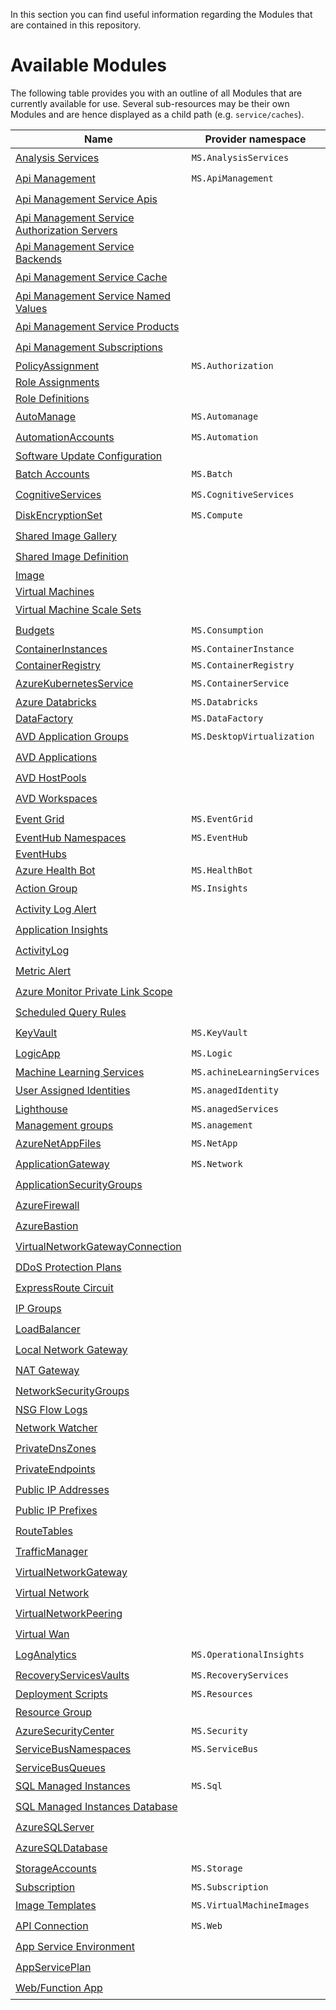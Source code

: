 In this section you can find useful information regarding the Modules that are contained in this repository.

# Available Modules
The following table provides you with an outline of all Modules that are currently available for use. Several sub-resources may be their own Modules and are hence displayed as a child path (e.g. `service/caches`).

<!-- ModuleTableStartMarker -->
| Name | Provider namespace | Resource Type | Bicep |
| - | - | - | - |
| [Analysis Services](https://github.com/MrMCake/ResourceModules/tree/main/arm/Microsoft.AnalysisServices/servers) | `MS.AnalysisServices` | [servers](https://github.com/MrMCake/ResourceModules/tree/main/arm/Microsoft.AnalysisServices/servers) | :heavy_check_mark: |
| [Api Management](https://github.com/MrMCake/ResourceModules/tree/main/arm/Microsoft.ApiManagement/service) | `MS.ApiManagement` | [service](https://github.com/MrMCake/ResourceModules/tree/main/arm/Microsoft.ApiManagement/service) | :heavy_check_mark: |
| [Api Management Service Apis](https://github.com/MrMCake/ResourceModules/tree/main/arm/Microsoft.ApiManagement/serviceResources/apis) |  | [service/apis](https://github.com/MrMCake/ResourceModules/tree/main/arm/Microsoft.ApiManagement/serviceResources/apis) | :heavy_check_mark: |
| [Api Management Service Authorization Servers](https://github.com/MrMCake/ResourceModules/tree/main/arm/Microsoft.ApiManagement/serviceResources/authorizationServers) |  | [service/authorizationServers](https://github.com/MrMCake/ResourceModules/tree/main/arm/Microsoft.ApiManagement/serviceResources/authorizationServers) | :heavy_check_mark: |
| [Api Management Service Backends](https://github.com/MrMCake/ResourceModules/tree/main/arm/Microsoft.ApiManagement/serviceResources/backends) |  | [service/backends](https://github.com/MrMCake/ResourceModules/tree/main/arm/Microsoft.ApiManagement/serviceResources/backends) | :heavy_check_mark: |
| [Api Management Service Cache](https://github.com/MrMCake/ResourceModules/tree/main/arm/Microsoft.ApiManagement/serviceResources/caches) |  | [service/caches](https://github.com/MrMCake/ResourceModules/tree/main/arm/Microsoft.ApiManagement/serviceResources/caches) | :heavy_check_mark: |
| [Api Management Service Named Values](https://github.com/MrMCake/ResourceModules/tree/main/arm/Microsoft.ApiManagement/serviceResources/namedValues) |  | [service/namedValues](https://github.com/MrMCake/ResourceModules/tree/main/arm/Microsoft.ApiManagement/serviceResources/namedValues) | :heavy_check_mark: |
| [Api Management Service Products](https://github.com/MrMCake/ResourceModules/tree/main/arm/Microsoft.ApiManagement/serviceResources/products) |  | [service/products](https://github.com/MrMCake/ResourceModules/tree/main/arm/Microsoft.ApiManagement/serviceResources/products) | :heavy_check_mark: |
| [Api Management Subscriptions](https://github.com/MrMCake/ResourceModules/tree/main/arm/Microsoft.ApiManagement/serviceResources/subscriptions) |  | [service/subscriptions](https://github.com/MrMCake/ResourceModules/tree/main/arm/Microsoft.ApiManagement/serviceResources/subscriptions) | :heavy_check_mark: |
| [PolicyAssignment](https://github.com/MrMCake/ResourceModules/tree/main/arm/Microsoft.Authorization/policyAssignments) | `MS.Authorization` | [policyAssignments](https://github.com/MrMCake/ResourceModules/tree/main/arm/Microsoft.Authorization/policyAssignments) |  |
| [Role Assignments](https://github.com/MrMCake/ResourceModules/tree/main/arm/Microsoft.Authorization/roleAssignments) |  | [roleAssignments](https://github.com/MrMCake/ResourceModules/tree/main/arm/Microsoft.Authorization/roleAssignments) |  |
| [Role Definitions](https://github.com/MrMCake/ResourceModules/tree/main/arm/Microsoft.Authorization/roleDefinitions) |  | [roleDefinitions](https://github.com/MrMCake/ResourceModules/tree/main/arm/Microsoft.Authorization/roleDefinitions) |  |
| [AutoManage](https://github.com/MrMCake/ResourceModules/tree/main/arm/Microsoft.Automanage/accounts) | `MS.Automanage` | [accounts](https://github.com/MrMCake/ResourceModules/tree/main/arm/Microsoft.Automanage/accounts) | :heavy_check_mark: |
| [AutomationAccounts](https://github.com/MrMCake/ResourceModules/tree/main/arm/Microsoft.Automation/automationAccounts) | `MS.Automation` | [automationAccounts](https://github.com/MrMCake/ResourceModules/tree/main/arm/Microsoft.Automation/automationAccounts) | :heavy_check_mark: |
| [Software Update Configuration](https://github.com/MrMCake/ResourceModules/tree/main/arm/Microsoft.Automation/automationAccountsResources/softwareUpdateConfigurations) |  | [automationAccounts/softwareUpdateConfigurations](https://github.com/MrMCake/ResourceModules/tree/main/arm/Microsoft.Automation/automationAccountsResources/softwareUpdateConfigurations) |  |
| [Batch Accounts](https://github.com/MrMCake/ResourceModules/tree/main/arm/Microsoft.Batch/batchAccounts) | `MS.Batch` | [batchAccounts](https://github.com/MrMCake/ResourceModules/tree/main/arm/Microsoft.Batch/batchAccounts) | :heavy_check_mark: |
| [CognitiveServices](https://github.com/MrMCake/ResourceModules/tree/main/arm/Microsoft.CognitiveServices/accounts) | `MS.CognitiveServices` | [accounts](https://github.com/MrMCake/ResourceModules/tree/main/arm/Microsoft.CognitiveServices/accounts) | :heavy_check_mark: |
| [DiskEncryptionSet](https://github.com/MrMCake/ResourceModules/tree/main/arm/Microsoft.Compute/diskEncryptionSets) | `MS.Compute` | [diskEncryptionSets](https://github.com/MrMCake/ResourceModules/tree/main/arm/Microsoft.Compute/diskEncryptionSets) | :heavy_check_mark: |
| [Shared Image Gallery](https://github.com/MrMCake/ResourceModules/tree/main/arm/Microsoft.Compute/galleries) |  | [galleries](https://github.com/MrMCake/ResourceModules/tree/main/arm/Microsoft.Compute/galleries) | :heavy_check_mark: |
| [Shared Image Definition](https://github.com/MrMCake/ResourceModules/tree/main/arm/Microsoft.Compute/galleriesResources/images) |  | [galleries/images](https://github.com/MrMCake/ResourceModules/tree/main/arm/Microsoft.Compute/galleriesResources/images) | :heavy_check_mark: |
| [Image](https://github.com/MrMCake/ResourceModules/tree/main/arm/Microsoft.Compute/images) |  | [images](https://github.com/MrMCake/ResourceModules/tree/main/arm/Microsoft.Compute/images) |  |
| [Virtual Machines](https://github.com/MrMCake/ResourceModules/tree/main/arm/Microsoft.Compute/virtualMachines) |  | [virtualMachines](https://github.com/MrMCake/ResourceModules/tree/main/arm/Microsoft.Compute/virtualMachines) |  |
| [Virtual Machine Scale Sets](https://github.com/MrMCake/ResourceModules/tree/main/arm/Microsoft.Compute/virtualMachineScaleSets) |  | [virtualMachineScaleSets](https://github.com/MrMCake/ResourceModules/tree/main/arm/Microsoft.Compute/virtualMachineScaleSets) | :heavy_check_mark: |
| [Budgets](https://github.com/MrMCake/ResourceModules/tree/main/arm/Microsoft.Consumption/budgets) | `MS.Consumption` | [budgets](https://github.com/MrMCake/ResourceModules/tree/main/arm/Microsoft.Consumption/budgets) | :heavy_check_mark: |
| [ContainerInstances](https://github.com/MrMCake/ResourceModules/tree/main/arm/Microsoft.ContainerInstance/containerGroups) | `MS.ContainerInstance` | [containerGroups](https://github.com/MrMCake/ResourceModules/tree/main/arm/Microsoft.ContainerInstance/containerGroups) |  |
| [ContainerRegistry](https://github.com/MrMCake/ResourceModules/tree/main/arm/Microsoft.ContainerRegistry/registries) | `MS.ContainerRegistry` | [registries](https://github.com/MrMCake/ResourceModules/tree/main/arm/Microsoft.ContainerRegistry/registries) |  |
| [AzureKubernetesService](https://github.com/MrMCake/ResourceModules/tree/main/arm/Microsoft.ContainerService/managedClusters) | `MS.ContainerService` | [managedClusters](https://github.com/MrMCake/ResourceModules/tree/main/arm/Microsoft.ContainerService/managedClusters) | :heavy_check_mark: |
| [Azure Databricks](https://github.com/MrMCake/ResourceModules/tree/main/arm/Microsoft.Databricks/workspaces) | `MS.Databricks` | [workspaces](https://github.com/MrMCake/ResourceModules/tree/main/arm/Microsoft.Databricks/workspaces) |  |
| [DataFactory](https://github.com/MrMCake/ResourceModules/tree/main/arm/Microsoft.DataFactory/factories) | `MS.DataFactory` | [factories](https://github.com/MrMCake/ResourceModules/tree/main/arm/Microsoft.DataFactory/factories) |  |
| [AVD Application Groups](https://github.com/MrMCake/ResourceModules/tree/main/arm/Microsoft.DesktopVirtualization/applicationgroups) | `MS.DesktopVirtualization` | [applicationgroups](https://github.com/MrMCake/ResourceModules/tree/main/arm/Microsoft.DesktopVirtualization/applicationgroups) | :heavy_check_mark: |
| [AVD Applications](https://github.com/MrMCake/ResourceModules/tree/main/arm/Microsoft.DesktopVirtualization/applicationGroupsResources/applications) |  | [applicationGroups/applications](https://github.com/MrMCake/ResourceModules/tree/main/arm/Microsoft.DesktopVirtualization/applicationGroupsResources/applications) | :heavy_check_mark: |
| [AVD HostPools](https://github.com/MrMCake/ResourceModules/tree/main/arm/Microsoft.DesktopVirtualization/hostpools) |  | [hostpools](https://github.com/MrMCake/ResourceModules/tree/main/arm/Microsoft.DesktopVirtualization/hostpools) | :heavy_check_mark: |
| [AVD Workspaces](https://github.com/MrMCake/ResourceModules/tree/main/arm/Microsoft.DesktopVirtualization/workspaces) |  | [workspaces](https://github.com/MrMCake/ResourceModules/tree/main/arm/Microsoft.DesktopVirtualization/workspaces) | :heavy_check_mark: |
| [Event Grid](https://github.com/MrMCake/ResourceModules/tree/main/arm/Microsoft.EventGrid/topics) | `MS.EventGrid` | [topics](https://github.com/MrMCake/ResourceModules/tree/main/arm/Microsoft.EventGrid/topics) | :heavy_check_mark: |
| [EventHub Namespaces](https://github.com/MrMCake/ResourceModules/tree/main/arm/Microsoft.EventHub/namespaces) | `MS.EventHub` | [namespaces](https://github.com/MrMCake/ResourceModules/tree/main/arm/Microsoft.EventHub/namespaces) |  |
| [EventHubs](https://github.com/MrMCake/ResourceModules/tree/main/arm/Microsoft.EventHub/namespacesResources/eventhubs) |  | [namespaces/eventhubs](https://github.com/MrMCake/ResourceModules/tree/main/arm/Microsoft.EventHub/namespacesResources/eventhubs) |  |
| [Azure Health Bot](https://github.com/MrMCake/ResourceModules/tree/main/arm/Microsoft.HealthBot/healthBots) | `MS.HealthBot` | [healthBots](https://github.com/MrMCake/ResourceModules/tree/main/arm/Microsoft.HealthBot/healthBots) |  |
| [Action Group](https://github.com/MrMCake/ResourceModules/tree/main/arm/Microsoft.Insights/actionGroups) | `MS.Insights` | [actionGroups](https://github.com/MrMCake/ResourceModules/tree/main/arm/Microsoft.Insights/actionGroups) | :heavy_check_mark: |
| [Activity Log Alert](https://github.com/MrMCake/ResourceModules/tree/main/arm/Microsoft.Insights/activityLogAlerts) |  | [activityLogAlerts](https://github.com/MrMCake/ResourceModules/tree/main/arm/Microsoft.Insights/activityLogAlerts) | :heavy_check_mark: |
| [Application Insights](https://github.com/MrMCake/ResourceModules/tree/main/arm/Microsoft.Insights/components) |  | [components](https://github.com/MrMCake/ResourceModules/tree/main/arm/Microsoft.Insights/components) | :heavy_check_mark: |
| [ActivityLog](https://github.com/MrMCake/ResourceModules/tree/main/arm/Microsoft.Insights/diagnosticSettings) |  | [diagnosticSettings](https://github.com/MrMCake/ResourceModules/tree/main/arm/Microsoft.Insights/diagnosticSettings) | :heavy_check_mark: |
| [Metric Alert](https://github.com/MrMCake/ResourceModules/tree/main/arm/Microsoft.Insights/metricAlerts) |  | [metricAlerts](https://github.com/MrMCake/ResourceModules/tree/main/arm/Microsoft.Insights/metricAlerts) | :heavy_check_mark: |
| [Azure Monitor Private Link Scope](https://github.com/MrMCake/ResourceModules/tree/main/arm/Microsoft.Insights/privateLinkScopes) |  | [privateLinkScopes](https://github.com/MrMCake/ResourceModules/tree/main/arm/Microsoft.Insights/privateLinkScopes) | :heavy_check_mark: |
| [Scheduled Query Rules](https://github.com/MrMCake/ResourceModules/tree/main/arm/Microsoft.Insights/scheduledQueryRules) |  | [scheduledQueryRules](https://github.com/MrMCake/ResourceModules/tree/main/arm/Microsoft.Insights/scheduledQueryRules) | :heavy_check_mark: |
| [KeyVault](https://github.com/MrMCake/ResourceModules/tree/main/arm/Microsoft.KeyVault/vaults) | `MS.KeyVault` | [vaults](https://github.com/MrMCake/ResourceModules/tree/main/arm/Microsoft.KeyVault/vaults) | :heavy_check_mark: |
| [LogicApp](https://github.com/MrMCake/ResourceModules/tree/main/arm/Microsoft.Logic/workflows) | `MS.Logic` | [workflows](https://github.com/MrMCake/ResourceModules/tree/main/arm/Microsoft.Logic/workflows) | :heavy_check_mark: |
| [Machine Learning Services](https://github.com/MrMCake/ResourceModules/tree/main/arm/Microsoft.MachineLearningServices/workspaces) | `MS.achineLearningServices` | [workspaces](https://github.com/MrMCake/ResourceModules/tree/main/arm/Microsoft.MachineLearningServices/workspaces) |  |
| [User Assigned Identities](https://github.com/MrMCake/ResourceModules/tree/main/arm/Microsoft.ManagedIdentity/userAssignedIdentities) | `MS.anagedIdentity` | [userAssignedIdentities](https://github.com/MrMCake/ResourceModules/tree/main/arm/Microsoft.ManagedIdentity/userAssignedIdentities) | :heavy_check_mark: |
| [Lighthouse](https://github.com/MrMCake/ResourceModules/tree/main/arm/Microsoft.ManagedServices/registrationDefinitions) | `MS.anagedServices` | [registrationDefinitions](https://github.com/MrMCake/ResourceModules/tree/main/arm/Microsoft.ManagedServices/registrationDefinitions) |  |
| [Management groups](https://github.com/MrMCake/ResourceModules/tree/main/arm/Microsoft.Management/managementGroups) | `MS.anagement` | [managementGroups](https://github.com/MrMCake/ResourceModules/tree/main/arm/Microsoft.Management/managementGroups) |  |
| [AzureNetAppFiles](https://github.com/MrMCake/ResourceModules/tree/main/arm/Microsoft.NetApp/netAppAccounts) | `MS.NetApp` | [netAppAccounts](https://github.com/MrMCake/ResourceModules/tree/main/arm/Microsoft.NetApp/netAppAccounts) | :heavy_check_mark: |
| [ApplicationGateway](https://github.com/MrMCake/ResourceModules/tree/main/arm/Microsoft.Network/applicationGateways) | `MS.Network` | [applicationGateways](https://github.com/MrMCake/ResourceModules/tree/main/arm/Microsoft.Network/applicationGateways) | :heavy_check_mark: |
| [ApplicationSecurityGroups](https://github.com/MrMCake/ResourceModules/tree/main/arm/Microsoft.Network/applicationSecurityGroups) |  | [applicationSecurityGroups](https://github.com/MrMCake/ResourceModules/tree/main/arm/Microsoft.Network/applicationSecurityGroups) | :heavy_check_mark: |
| [AzureFirewall](https://github.com/MrMCake/ResourceModules/tree/main/arm/Microsoft.Network/azureFirewalls) |  | [azureFirewalls](https://github.com/MrMCake/ResourceModules/tree/main/arm/Microsoft.Network/azureFirewalls) | :heavy_check_mark: |
| [AzureBastion](https://github.com/MrMCake/ResourceModules/tree/main/arm/Microsoft.Network/bastionHosts) |  | [bastionHosts](https://github.com/MrMCake/ResourceModules/tree/main/arm/Microsoft.Network/bastionHosts) | :heavy_check_mark: |
| [VirtualNetworkGatewayConnection](https://github.com/MrMCake/ResourceModules/tree/main/arm/Microsoft.Network/connections) |  | [connections](https://github.com/MrMCake/ResourceModules/tree/main/arm/Microsoft.Network/connections) | :heavy_check_mark: |
| [DDoS Protection Plans](https://github.com/MrMCake/ResourceModules/tree/main/arm/Microsoft.Network/ddosProtectionPlans) |  | [ddosProtectionPlans](https://github.com/MrMCake/ResourceModules/tree/main/arm/Microsoft.Network/ddosProtectionPlans) | :heavy_check_mark: |
| [ExpressRoute Circuit](https://github.com/MrMCake/ResourceModules/tree/main/arm/Microsoft.Network/expressRouteCircuits) |  | [expressRouteCircuits](https://github.com/MrMCake/ResourceModules/tree/main/arm/Microsoft.Network/expressRouteCircuits) | :heavy_check_mark: |
| [IP Groups](https://github.com/MrMCake/ResourceModules/tree/main/arm/Microsoft.Network/ipGroups) |  | [ipGroups](https://github.com/MrMCake/ResourceModules/tree/main/arm/Microsoft.Network/ipGroups) | :heavy_check_mark: |
| [LoadBalancer](https://github.com/MrMCake/ResourceModules/tree/main/arm/Microsoft.Network/loadBalancers) |  | [loadBalancers](https://github.com/MrMCake/ResourceModules/tree/main/arm/Microsoft.Network/loadBalancers) | :heavy_check_mark: |
| [Local Network Gateway](https://github.com/MrMCake/ResourceModules/tree/main/arm/Microsoft.Network/localNetworkGateways) |  | [localNetworkGateways](https://github.com/MrMCake/ResourceModules/tree/main/arm/Microsoft.Network/localNetworkGateways) | :heavy_check_mark: |
| [NAT Gateway](https://github.com/MrMCake/ResourceModules/tree/main/arm/Microsoft.Network/natGateways) |  | [natGateways](https://github.com/MrMCake/ResourceModules/tree/main/arm/Microsoft.Network/natGateways) | :heavy_check_mark: |
| [NetworkSecurityGroups](https://github.com/MrMCake/ResourceModules/tree/main/arm/Microsoft.Network/networkSecurityGroups) |  | [networkSecurityGroups](https://github.com/MrMCake/ResourceModules/tree/main/arm/Microsoft.Network/networkSecurityGroups) | :heavy_check_mark: |
| [NSG Flow Logs](https://github.com/MrMCake/ResourceModules/tree/main/arm/Microsoft.Network/networkWatcherFlowLogs) |  | [networkWatcherFlowLogs](https://github.com/MrMCake/ResourceModules/tree/main/arm/Microsoft.Network/networkWatcherFlowLogs) |  |
| [Network Watcher](https://github.com/MrMCake/ResourceModules/tree/main/arm/Microsoft.Network/networkWatchers) |  | [networkWatchers](https://github.com/MrMCake/ResourceModules/tree/main/arm/Microsoft.Network/networkWatchers) | :heavy_check_mark: |
| [PrivateDnsZones](https://github.com/MrMCake/ResourceModules/tree/main/arm/Microsoft.Network/privateDnsZones) |  | [privateDnsZones](https://github.com/MrMCake/ResourceModules/tree/main/arm/Microsoft.Network/privateDnsZones) | :heavy_check_mark: |
| [PrivateEndpoints](https://github.com/MrMCake/ResourceModules/tree/main/arm/Microsoft.Network/privateEndpoints) |  | [privateEndpoints](https://github.com/MrMCake/ResourceModules/tree/main/arm/Microsoft.Network/privateEndpoints) | :heavy_check_mark: |
| [Public IP Addresses](https://github.com/MrMCake/ResourceModules/tree/main/arm/Microsoft.Network/publicIPAddresses) |  | [publicIPAddresses](https://github.com/MrMCake/ResourceModules/tree/main/arm/Microsoft.Network/publicIPAddresses) | :heavy_check_mark: |
| [Public IP Prefixes](https://github.com/MrMCake/ResourceModules/tree/main/arm/Microsoft.Network/publicIPPrefixes) |  | [publicIPPrefixes](https://github.com/MrMCake/ResourceModules/tree/main/arm/Microsoft.Network/publicIPPrefixes) | :heavy_check_mark: |
| [RouteTables](https://github.com/MrMCake/ResourceModules/tree/main/arm/Microsoft.Network/routeTables) |  | [routeTables](https://github.com/MrMCake/ResourceModules/tree/main/arm/Microsoft.Network/routeTables) | :heavy_check_mark: |
| [TrafficManager](https://github.com/MrMCake/ResourceModules/tree/main/arm/Microsoft.Network/trafficmanagerprofiles) |  | [trafficmanagerprofiles](https://github.com/MrMCake/ResourceModules/tree/main/arm/Microsoft.Network/trafficmanagerprofiles) | :heavy_check_mark: |
| [VirtualNetworkGateway](https://github.com/MrMCake/ResourceModules/tree/main/arm/Microsoft.Network/virtualNetworkGateways) |  | [virtualNetworkGateways](https://github.com/MrMCake/ResourceModules/tree/main/arm/Microsoft.Network/virtualNetworkGateways) | :heavy_check_mark: |
| [Virtual Network](https://github.com/MrMCake/ResourceModules/tree/main/arm/Microsoft.Network/virtualNetworks) |  | [virtualNetworks](https://github.com/MrMCake/ResourceModules/tree/main/arm/Microsoft.Network/virtualNetworks) | :heavy_check_mark: |
| [VirtualNetworkPeering](https://github.com/MrMCake/ResourceModules/tree/main/arm/Microsoft.Network/virtualNetworksResources/virtualNetworkPeerings) |  | [virtualNetworks/virtualNetworkPeerings](https://github.com/MrMCake/ResourceModules/tree/main/arm/Microsoft.Network/virtualNetworksResources/virtualNetworkPeerings) | :heavy_check_mark: |
| [Virtual Wan](https://github.com/MrMCake/ResourceModules/tree/main/arm/Microsoft.Network/virtualWans) |  | [virtualWans](https://github.com/MrMCake/ResourceModules/tree/main/arm/Microsoft.Network/virtualWans) | :heavy_check_mark: |
| [LogAnalytics](https://github.com/MrMCake/ResourceModules/tree/main/arm/Microsoft.OperationalInsights/workspaces) | `MS.OperationalInsights` | [workspaces](https://github.com/MrMCake/ResourceModules/tree/main/arm/Microsoft.OperationalInsights/workspaces) | :heavy_check_mark: |
| [RecoveryServicesVaults](https://github.com/MrMCake/ResourceModules/tree/main/arm/Microsoft.RecoveryServices/vaults) | `MS.RecoveryServices` | [vaults](https://github.com/MrMCake/ResourceModules/tree/main/arm/Microsoft.RecoveryServices/vaults) | :heavy_check_mark: |
| [Deployment Scripts](https://github.com/MrMCake/ResourceModules/tree/main/arm/Microsoft.Resources/deploymentScripts) | `MS.Resources` | [deploymentScripts](https://github.com/MrMCake/ResourceModules/tree/main/arm/Microsoft.Resources/deploymentScripts) |  |
| [Resource Group](https://github.com/MrMCake/ResourceModules/tree/main/arm/Microsoft.Resources/resourceGroups) |  | [resourceGroups](https://github.com/MrMCake/ResourceModules/tree/main/arm/Microsoft.Resources/resourceGroups) | :heavy_check_mark: |
| [AzureSecurityCenter](https://github.com/MrMCake/ResourceModules/tree/main/arm/Microsoft.Security/azureSecurityCenter) | `MS.Security` | [azureSecurityCenter](https://github.com/MrMCake/ResourceModules/tree/main/arm/Microsoft.Security/azureSecurityCenter) |  |
| [ServiceBusNamespaces](https://github.com/MrMCake/ResourceModules/tree/main/arm/Microsoft.ServiceBus/namespaces) | `MS.ServiceBus` | [namespaces](https://github.com/MrMCake/ResourceModules/tree/main/arm/Microsoft.ServiceBus/namespaces) | :heavy_check_mark: |
| [ServiceBusQueues](https://github.com/MrMCake/ResourceModules/tree/main/arm/Microsoft.ServiceBus/namespacesResources/queues) |  | [namespaces/queues](https://github.com/MrMCake/ResourceModules/tree/main/arm/Microsoft.ServiceBus/namespacesResources/queues) |  |
| [SQL Managed Instances](https://github.com/MrMCake/ResourceModules/tree/main/arm/Microsoft.Sql/managedInstances) | `MS.Sql` | [managedInstances](https://github.com/MrMCake/ResourceModules/tree/main/arm/Microsoft.Sql/managedInstances) | :heavy_check_mark: |
| [SQL Managed Instances Database](https://github.com/MrMCake/ResourceModules/tree/main/arm/Microsoft.Sql/managedInstancesResources/databases) |  | [managedInstances/databases](https://github.com/MrMCake/ResourceModules/tree/main/arm/Microsoft.Sql/managedInstancesResources/databases) | :heavy_check_mark: |
| [AzureSQLServer](https://github.com/MrMCake/ResourceModules/tree/main/arm/Microsoft.Sql/servers) |  | [servers](https://github.com/MrMCake/ResourceModules/tree/main/arm/Microsoft.Sql/servers) | :heavy_check_mark: |
| [AzureSQLDatabase](https://github.com/MrMCake/ResourceModules/tree/main/arm/Microsoft.Sql/serversResources/databases) |  | [servers/databases](https://github.com/MrMCake/ResourceModules/tree/main/arm/Microsoft.Sql/serversResources/databases) | :heavy_check_mark: |
| [StorageAccounts](https://github.com/MrMCake/ResourceModules/tree/main/arm/Microsoft.Storage/storageAccounts) | `MS.Storage` | [storageAccounts](https://github.com/MrMCake/ResourceModules/tree/main/arm/Microsoft.Storage/storageAccounts) | :heavy_check_mark: |
| [Subscription](https://github.com/MrMCake/ResourceModules/tree/main/arm/Microsoft.Subscription/aliases) | `MS.Subscription` | [aliases](https://github.com/MrMCake/ResourceModules/tree/main/arm/Microsoft.Subscription/aliases) |  |
| [Image Templates](https://github.com/MrMCake/ResourceModules/tree/main/arm/Microsoft.VirtualMachineImages/imageTemplates) | `MS.VirtualMachineImages` | [imageTemplates](https://github.com/MrMCake/ResourceModules/tree/main/arm/Microsoft.VirtualMachineImages/imageTemplates) | :heavy_check_mark: |
| [API Connection](https://github.com/MrMCake/ResourceModules/tree/main/arm/Microsoft.Web/connections) | `MS.Web` | [connections](https://github.com/MrMCake/ResourceModules/tree/main/arm/Microsoft.Web/connections) | :heavy_check_mark: |
| [App Service Environment](https://github.com/MrMCake/ResourceModules/tree/main/arm/Microsoft.Web/hostingEnvironments) |  | [hostingEnvironments](https://github.com/MrMCake/ResourceModules/tree/main/arm/Microsoft.Web/hostingEnvironments) | :heavy_check_mark: |
| [AppServicePlan](https://github.com/MrMCake/ResourceModules/tree/main/arm/Microsoft.Web/serverfarms) |  | [serverfarms](https://github.com/MrMCake/ResourceModules/tree/main/arm/Microsoft.Web/serverfarms) | :heavy_check_mark: |
| [Web/Function App](https://github.com/MrMCake/ResourceModules/tree/main/arm/Microsoft.Web/sites) |  | [sites](https://github.com/MrMCake/ResourceModules/tree/main/arm/Microsoft.Web/sites) | :heavy_check_mark: |
<!-- ModuleTableEndMarker -->